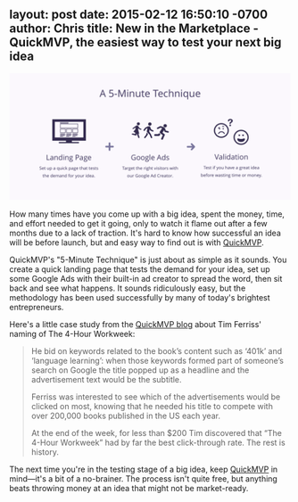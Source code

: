 layout: post
date: 2015-02-12 16:50:10 -0700
author: Chris
title: New in the Marketplace - QuickMVP, the easiest way to test your next big idea
----

<!-- excerpt -->

![5-Minute Technique](/media/2015-02-12-quickmvp.png)

How many times have you come up with a big idea, spent the money, time, and effort needed to get it going, only to watch it flame out after a few months due to a lack of traction. It's hard to know how successful an idea will be before launch, but and easy way to find out is with [QuickMVP](https://iwantmyname.com/services/marketing/quickmvp).

QuickMVP's "5-Minute Technique" is just about as simple as it sounds. You create a quick landing page that tests the demand for your idea, set up some Google Ads with their built-in ad creator to spread the word, then sit back and see what happens. It sounds ridiculously easy, but the methodology has been used successfully by many of today's brightest entrepreneurs.

<!-- /excerpt -->

Here's a little case study from the [QuickMVP blog](http://quickmvp.tumblr.com/post/88837748550/validating-an-ny-times-best-selling-title-with) about Tim Ferriss' naming of The 4-Hour Workweek:

> He bid on keywords related to the book’s content such as ‘401k’ and ‘language learning’: when those keywords formed part of someone’s search on Google the title popped up as a headline and the advertisement text would be the subtitle.
>
> Ferriss was interested to see which of the advertisements would be clicked on most, knowing that he needed his title to compete with over 200,000 books published in the US each year.
> 
> At the end of the week, for less than $200 Tim discovered that “The 4-Hour Workweek” had by far the best click-through rate. The rest is history.

The next time you're in the testing stage of a big idea, keep [QuickMVP](http://quickmvp.com) in mind—it's a bit of a no-brainer. The process isn't quite free, but anything beats throwing money at an idea that might not be market-ready.
